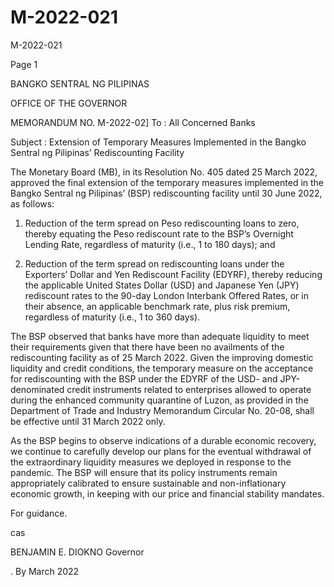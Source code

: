 # M-2022-021

M-2022-021

Page 1

BANGKO SENTRAL NG PILIPINAS

OFFICE OF THE GOVERNOR

MEMORANDUM NO. M-2022-02] To : All Concerned Banks

Subject : Extension of Temporary Measures Implemented in the Bangko Sentral ng Pilipinas’ Rediscounting Facility

The Monetary Board (MB), in its Resolution No. 405 dated 25 March 2022, approved the final extension of the temporary measures implemented in the Bangko Sentral ng Pilipinas’ (BSP) rediscounting facility until 30 June 2022, as follows:

1. Reduction of the term spread on Peso rediscounting loans to zero, thereby equating the Peso rediscount rate to the BSP’s Overnight Lending Rate, regardless of maturity (i.e., 1 to 180 days); and

2. Reduction of the term spread on rediscounting loans under the Exporters’ Dollar and Yen Rediscount Facility (EDYRF), thereby reducing the applicable United States Dollar (USD) and Japanese Yen (JPY) rediscount rates to the 90-day London Interbank Offered Rates, or in their absence, an applicable benchmark rate, plus risk premium, regardless of maturity (i.e., 1 to 360 days).

The BSP observed that banks have more than adequate liquidity to meet their requirements given that there have been no availments of the rediscounting facility as of 25 March 2022. Given the improving domestic liquidity and credit conditions, the temporary measure on the acceptance for rediscounting with the BSP under the EDYRF of the USD- and JPY-denominated credit instruments related to enterprises allowed to operate during the enhanced community quarantine of Luzon, as provided in the Department of Trade and Industry Memorandum Circular No. 20-08, shall be effective until 31 March 2022 only.

As the BSP begins to observe indications of a durable economic recovery, we continue to carefully develop our plans for the eventual withdrawal of the extraordinary liquidity measures we deployed in response to the pandemic. The BSP will ensure that its policy instruments remain appropriately calibrated to ensure sustainable and non-inflationary economic growth, in keeping with our price and financial stability mandates.

For guidance.

cas

BENJAMIN E. DIOKNO Governor

. By March 2022